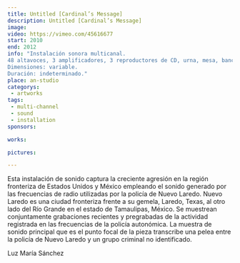 ```yaml
---
title: Untitled [Cardinal’s Message]
description: Untitled [Cardinal’s Message]
image: 
video: https://vimeo.com/45616677
start: 2010
end: 2012
info: "Instalación sonora multicanal.
48 altavoces, 3 amplificadores, 3 reproductores de CD, urna, mesa, banca.
Dimensiones: variable.
Duración: indeterminado."
place: an-studio
categorys:
 - artworks
tags:
 - multi-channel
 - sound
 - installation
sponsors:

works:

pictures:

---
```


Esta instalación de sonido captura la creciente agresión en la región fronteriza de Estados Unidos y México empleando el sonido generado por las frecuencias de radio utilizadas por la policía de Nuevo Laredo. Nuevo Laredo es una ciudad fronteriza frente a su gemela, Laredo, Texas, al otro lado del Río Grande en el estado de Tamaulipas, México. Se muestrean conjuntamente grabaciones recientes y pregrabadas de la actividad registrada en las frecuencias de la policía autonómica. La muestra de sonido principal que es el punto focal de la pieza transcribe una pelea entre la policía de Nuevo Laredo y un grupo criminal no identificado.



Luz María Sánchez